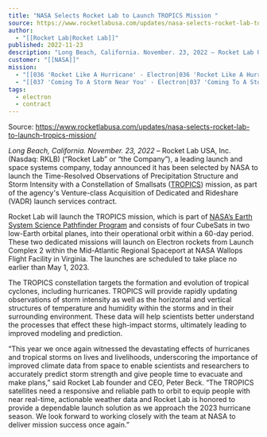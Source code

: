 ```yaml
---
title: "NASA Selects Rocket Lab to Launch TROPICS Mission "
source: https://www.rocketlabusa.com/updates/nasa-selects-rocket-lab-to-launch-tropics-mission/
author:
  - "[[Rocket Lab|Rocket Lab]]"
published: 2022-11-23
description: "Long Beach, California. November. 23, 2022 – Rocket Lab USA, Inc. (Nasdaq: RKLB) (“Rocket Lab” or “the Company”), a leading launch and space systems company, today announced it has been selected by NASA to launch the Time-Resolved Observations of Precipitation Structure and Storm Intensity with a Constellation of Smallsats (TROPICS[https://weather.msfc.nasa.gov/tropics/]) mission, as part of the agency's Venture-class Acquisition of Dedicated and Rideshare (VADR) launch services contract."
customer: "[[NASA]]"
mission:
  - "[[036 'Rocket Like A Hurricane' - Electron|036 'Rocket Like A Hurricane' - Electron]]"
  - "[[037 'Coming To A Storm Near You' - Electron|037 'Coming To A Storm Near You' - Electron]]"
tags:
  - electron
  - contract
---
```


Source: https://www.rocketlabusa.com/updates/nasa-selects-rocket-lab-to-launch-tropics-mission/

*Long Beach, California. November. 23, 2022* – Rocket Lab USA, Inc. (Nasdaq: RKLB) (“Rocket Lab” or “the Company”), a leading launch and space systems company, today announced it has been selected by NASA to launch the Time-Resolved Observations of Precipitation Structure and Storm Intensity with a Constellation of Smallsats ([TROPICS](https://weather.msfc.nasa.gov/tropics/)) mission, as part of the agency's Venture-class Acquisition of Dedicated and Rideshare (VADR) launch services contract.

Rocket Lab will launch the TROPICS mission, which is part of [NASA’s Earth System Science Pathfinder Program](https://essp.nasa.gov/about-us/) and consists of four CubeSats in two low-Earth orbital planes, into their operational orbit within a 60-day period. These two dedicated missions will launch on Electron rockets from Launch Complex 2 within the Mid-Atlantic Regional Spaceport at NASA Wallops Flight Facility in Virginia. The launches are scheduled to take place no earlier than May 1, 2023.

The TROPICS constellation targets the formation and evolution of tropical cyclones, including hurricanes. TROPICS will provide rapidly updating observations of storm intensity as well as the horizontal and vertical structures of temperature and humidity within the storms and in their surrounding environment. These data will help scientists better understand the processes that effect these high-impact storms, ultimately leading to improved modeling and prediction.

“This year we once again witnessed the devastating effects of hurricanes and tropical storms on lives and livelihoods, underscoring the importance of improved climate data from space to enable scientists and researchers to accurately predict storm strength and give people time to evacuate and make plans,” said Rocket Lab founder and CEO, Peter Beck. “The TROPICS satellites need a responsive and reliable path to orbit to equip people with near real-time, actionable weather data and Rocket Lab is honored to provide a dependable launch solution as we approach the 2023 hurricane season. We look forward to working closely with the team at NASA to deliver mission success once again.”

